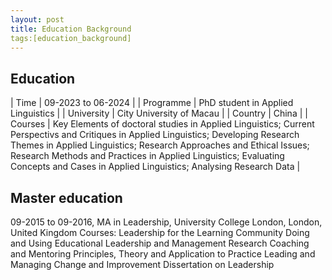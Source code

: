 ```yaml
---
layout: post
title: Education Background
tags:[education_background]
---
```


## Education

| Time | 09-2023 to 06-2024 |
| Programme | PhD student in Applied Linguistics |
| University | City University of Macau |
| Country | China |
| Courses | Key Elements of doctoral studies in Applied Linguistics; Current Perspectivs and Critiques in Applied Linguistics; Developing Research Themes in Applied Linguistics; Research Approaches and Ethical Issues; Research Methods and Practices in Applied Linguistics; Evaluating Concepts and Cases in Applied Linguistics; Analysing Research Data |

## Master education
09-2015 to 09-2016, MA in Leadership, University College London, London, United Kingdom
Courses: Leadership for the Learning Community
         Doing and Using Educational Leadership and Management Research
         Coaching and Mentoring Principles, Theory and Application to Practice
         Leading and Managing Change and Improvement
         Dissertation on Leadership
